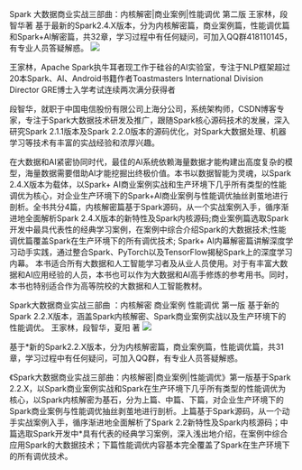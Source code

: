 
Spark 大数据商业实战三部曲：内核解密|商业案例|性能调优 第二版 王家林，段智华著  基于最新的Spark2.4.X版本，分为内核解密篇，商业案例篇，性能调优篇和Spark+AI解密篇，共32章，学习过程中有任何疑问，可加入QQ群418110145，有专业人员答疑解惑。 
![](https://github.com/duanzhihua/code-of-spark-big-data-business-trilogy/blob/master/SecondEdition/aboutBookSecondEdition.png)


王家林，Apache Spark执牛耳者现工作于硅谷的AI实验室，专注于NLP框架超过20本Spark、Al、Android书籍作者Toastmasters International Division Director GRE博士入学考试连续两次满分获得者                                                                                        

段智华，就职于中国电信股份有限公司上海分公司，系统架构师，CSDN博客专家，专注于Spark大数据技术研发及推广，跟随Spark核心源码技术的发展，深入研究Spark 2.1.1版本及Spark 2.2.0版本的源码优化，对Spark大数据处理、机器学习等技术有丰富的实战经验和浓厚兴趣。

在大数据和AI紧密协同时代，最佳的AI系统依赖海量数据才能构建出高度复杂的模型，海量数据需要借助Al才能挖掘出终极价值。本书以数据智能为灵魂，以Spark 2.4.X版本为载体，以Spark+ AI商业案例实战和生产环境下几乎所有类型的性能调优为核心，对企业生产环境下的Spark+AI商业案例与性能调优抽丝剥茧地进行剖析。全书共分4篇，内核解密篇基于Spark源码，从一个实战案例入手，循序渐进地全面解析Spark 2.4.X版本的新特性及Spark内核源码;商业案例篇选取Spark开发中最具代表性的经典学习案例，在案例中综合介绍Spark的大数据技术;性能调优篇覆盖Spark在生产环境下的所有调优技术; Spark+ AI内幕解密篇讲解深度学习动手实践，通过整合Spark、PyTorch以及TensorFlow揭秘Spark上的深度学习内幕。
本书适合所有大数据和人工智能学习者及从业人员使用。对于有丰富大数据和AI应用经验的人员，本书也可以作为大数据和AI高手修炼的参考用书。同时，本书也特别适合作为高等院校的大数据和人工智能教材。
 
 

Spark大数据商业实战三部曲 ：内核解密 商业案例 性能调优 第一版 基于新的Spark 2.2.X版本，涵盖Spark内核解密、Spark商业案例实战以及生产环境下的性能调优。 王家林，段智华，夏阳 著 
![](https://github.com/duanzhihua/code-of-spark-big-data-business-trilogy/blob/master/aboutBook.jpg)


基于*新的Spark2.2.X版本，分为内核解密篇，商业案例篇，性能调优篇，共31章，学习过程中有任何疑问，可加入QQ群，有专业人员答疑解惑。

《Spark大数据商业实战三部曲：内核解密|商业案例|性能调优》第一版基于Spark 2.2.X，以Spark商业案例实战和Spark在生产环境下几乎所有类型的性能调优为核心，以Spark内核解密为基石，分为上篇、中篇、下篇，对企业生产环境下的Spark商业案例与性能调优抽丝剥茧地进行剖析。上篇基于Spark源码，从一个动手实战案例入手，循序渐进地全面解析了Spark 2.2新特性及Spark内核源码；中篇选取Spark开发中*具有代表的经典学习案例，深入浅出地介绍，在案例中综合应用Spark的大数据技术；下篇性能调优内容基本完全覆盖了Spark在生产环境下的所有调优技术。
